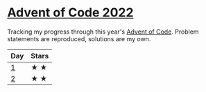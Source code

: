 # [Advent of Code 2022][0]

Tracking my progress through this year's [Advent of Code][0].  Problem
statements are reproduced, solutions are my own.

| Day   | Stars           |
| ----- | --------------- |
| [1]  | &#9733; &#9733; |
| [2]  | &#9733; &#9733; |

[0]: <https://adventofcode.com/2022/about> "About Advent of Code"
[1]: </day-1/README.md> "Day 1 problem statement and solutions"
[2]: </day-2/README.md> "Day 2 problem statement and solutions"
